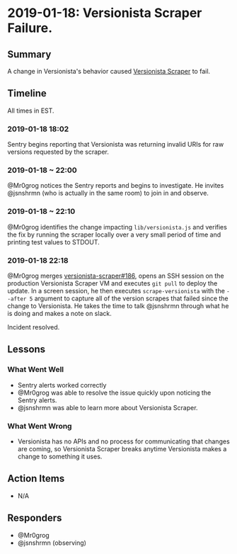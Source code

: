 # 2019-01-18: Versionista Scraper Failure.

## Summary

A change in Versionista's behavior caused [Versionista Scraper](https://github.com/edgi-govdata-archiving/web-monitoring-versionista-scraper) to fail.

## Timeline

All times in EST.

### 2019-01-18 18:02

Sentry begins reporting that Versionista was returning invalid URIs for raw versions requested by the scraper.

### 2019-01-18 ~ 22:00

@Mr0grog notices the Sentry reports and begins to investigate. He invites @jsnshrmn (who is actually in the same room) to join in and observe.

### 2019-01-18 ~ 22:10

@Mr0grog identifies the change impacting `lib/versionista.js` and verifies the fix by running the scraper locally over a very small period of time and printing test values to STDOUT.

### 2019-01-18 22:18

@Mr0grog merges [versionista-scraper#186](https://github.com/edgi-govdata-archiving/web-monitoring-versionista-scraper/pull/186), opens an SSH session on the production Versionista Scraper VM and executes `git pull` to deploy the update. In a screen session, he then executes `scrape-versionista` with the `--after 5` argument to capture all of the version scrapes that failed since the change to Versionista. He takes the time to talk @jsnshrmn through what he is doing and makes a note on slack.

Incident resolved.


## Lessons

### What Went Well

- Sentry alerts worked correctly
- @Mr0grog was able to resolve the issue quickly upon noticing the Sentry alerts.
- @jsnshrmn was able to learn more about Versionista Scraper.

### What Went Wrong

- Versionista has no APIs and no process for communicating that changes are coming, so Versionista Scraper breaks anytime Versionista makes a change to something it uses.


## Action Items

- N/A


## Responders

- @Mr0grog
- @jsnshrmn (observing)
